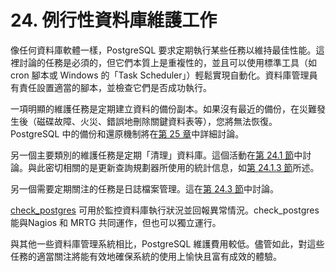 # 24. 例行性資料庫維護工作

像任何資料庫軟體一樣，PostgreSQL 要求定期執行某些任務以維持最佳性能。這裡討論的任務是必須的，但它們本質上是重複性的，並且可以使用標準工具（如 cron 腳本或 Windows 的「Task Scheduler」）輕鬆實現自動化。資料庫管理員有責任設置適當的腳本，並檢查它們是否成功執行。

一項明顯的維護任務是定期建立資料的備份副本。如果沒有最近的備份，在災難發生後（磁碟故障、火災、錯誤地刪除關鍵資料表等），您將無法恢復。PostgreSQL 中的備份和還原機制將在[第 25 章](https://github.com/pgsql-tw/gitbook-docs/tree/064a458229f64f3dffc8fd75bd332835868009a9/tw/server-administration/25.-bei-fen-ji-huan-yuan)中詳細討論。

另一個主要類別的維護任務是定期「清理」資料庫。這個活動在[第 24.1 節](routine-vacuuming.md)中討論。與此密切相關的是更新查詢規劃器所使用的統計信息，如[第 24.1.3 節](routine-vacuuming.md#24-1-3-updating-planner-statistics)所述。

另一個需要定期關注的任務是日誌檔案管理。這在[第 24.3 節](24.3.-log-file-maintenance.md)中討論。

[check\_postgres](https://bucardo.org/check_postgres/) 可用於監控資料庫執行狀況並回報異常情況。check\_postgres 能與Nagios 和 MRTG 共同運作，但也可以獨立運行。

與其他一些資料庫管理系統相比，PostgreSQL 維護費用較低。儘管如此，對這些任務的適當關注將能有效地確保系統的使用上愉快且富有成效的體驗。

